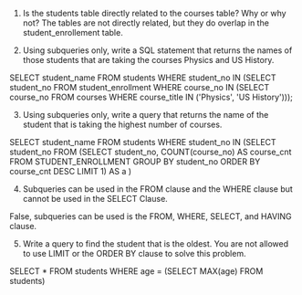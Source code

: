 1. Is the students table directly related to the courses table? Why or why not?
The tables are not directly related, but they do overlap in the student_enrollement table.

<!--   --------------------------------------------------------------------------------- -->

2. Using subqueries only, write a SQL statement that returns the names of those students that are taking the courses Physics and US History.

SELECT student_name
FROM students 
WHERE student_no 
IN (SELECT student_no FROM student_enrollment WHERE course_no 
IN (SELECT course_no FROM courses WHERE course_title 
IN ('Physics', 'US History')));

<!--   --------------------------------------------------------------------------------- -->

3. Using subqueries only, write a query that returns the name of the student that is taking the highest number of courses.

SELECT student_name 
FROM students
WHERE student_no
IN (SELECT student_no 
FROM (SELECT student_no, COUNT(course_no) AS course_cnt
FROM STUDENT_ENROLLMENT
GROUP BY student_no
ORDER BY course_cnt DESC 
LIMIT 1) AS a 
)

<!--   --------------------------------------------------------------------------------- -->

4. Subqueries can be used in the FROM clause and the WHERE clause but cannot be used in the SELECT Clause.

False, subqueries can be used is the FROM, WHERE, SELECT, and HAVING clause.

<!--   --------------------------------------------------------------------------------- -->

5. Write a query to find the student that is the oldest. You are not allowed to use LIMIT or the ORDER BY clause to solve this problem.

SELECT * 
FROM students
WHERE age = (SELECT MAX(age) FROM students)

<!--   --------------------------------------------------------------------------------- -->


